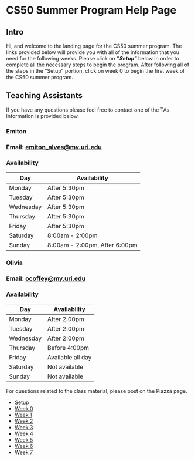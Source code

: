 # CS50 Summer Program Help Page
## Intro
Hi, and welcome to the landing page for the CS50 summer program. The links provided below will provide you with all of the information that you need for the following weeks. Please click on _**"Setup"**_ below in order to complete all the necessary steps to begin the program. After following all of the steps in the "Setup" portion, click on week 0 to begin the first week of the CS50 summer program.   

## Teaching Assistants
If you have any questions please feel free to contact one of the TAs. Information is provided below.  

### Emiton  
### Email: emiton_alves@my.uri.edu  
### Availability

Day | Availability
--- | ------------
Monday | After 5:30pm
Tuesday | After 5:30pm
Wednesday | After 5:30pm
Thursday | After 5:30pm
Friday | After 5:30pm
Saturday | 8:00am - 2:00pm
Sunday | 8:00am - 2:00pm, After 6:00pm  

### Olivia  
### Email: ocoffey@my.uri.edu  
### Availability

Day | Availability
--- | ------------
Monday | After 2:00pm
Tuesday | After 2:00pm
Wednesday | After 2:00pm
Thursday | Before 4:00pm
Friday | Available all day
Saturday | Not available
Sunday |  Not available  

For questions related to the class material, please post on the Piazza page.  

* [Setup](https://github.com/Emiton/CS50-summer/blob/master/Setup/README.md)
* [Week 0](https://github.com/Emiton/CS50-summer/blob/master/Week-0/README.md)
* [Week 1](https://github.com/Emiton/CS50-summer/blob/master/Week-1/README.md) 
* [Week 2](https://github.com/Emiton/CS50-summer/blob/master/Week-2/README.md) 
* [Week 3](https://github.com/Emiton/CS50-summer/blob/master/Week-3/README.md) 
* [Week 4](https://github.com/Emiton/CS50-summer/blob/master/Week-4/README.md) 
* [Week 5](https://github.com/Emiton/CS50-summer/blob/master/Week-5/README.md) 
* [Week 6](https://github.com/Emiton/CS50-summer/blob/master/Week-6/README.md) 
* [Week 7](https://github.com/Emiton/CS50-summer/blob/master/Week-7/README.md) 
